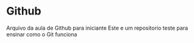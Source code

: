 # Github

Arquivo da aula de Github para iniciante
Este e um repositorio teste para ensinar como o Git funciona
